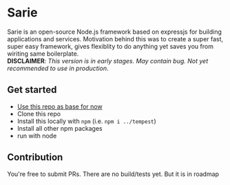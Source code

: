 # Sarie

Sarie is an open-source Node.js framework based on expressjs for building applications and services. Motivation behind this was to create a super fast, super easy framework, gives flexiblity to do anything yet saves you from wiriting same boilerplate.  
**DISCLAIMER**:  _This version is in early stages. May contain bug. Not yet recommended to use in production_.
## Get started
- [Use this repo as base for now](https://github.com/shahidcodes/tempest-example)
- Clone this repo
- Install this locally with `npm` (i.e. `npm i ../tempest`)
- Install all other npm packages
- run with node

## Contribution
You're free to submit PRs. There are no build/tests yet. But it is in roadmap
